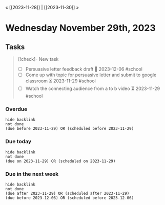 « [[2023-11-28]] | [[2023-11-30]] » 
# Wednesday November 29th, 2023

## Tasks
>[!check]- New task
>- [ ] Persuasive letter feedback draft 📅 2023-12-06 #school
>- [ ] Come up with topic for persuasive letter and submit to google classroom ⏳  2023-11-29  #school 
>- [ ] Watch the connecting audience from a to b video ⏳ 2023-11-29 #school 
### Overdue
```tasks
hide backlink
not done
(due before 2023-11-29) OR (scheduled before 2023-11-29)
```

### Due today
```tasks
hide backlink
not done
(due on 2023-11-29) OR (scheduled on 2023-11-29)
```

### Due in the next week
```tasks
hide backlink
not done
(due after 2023-11-29) OR (scheduled after 2023-11-29)
(due before 2023-12-06) OR (scheduled before 2023-12-06)
```